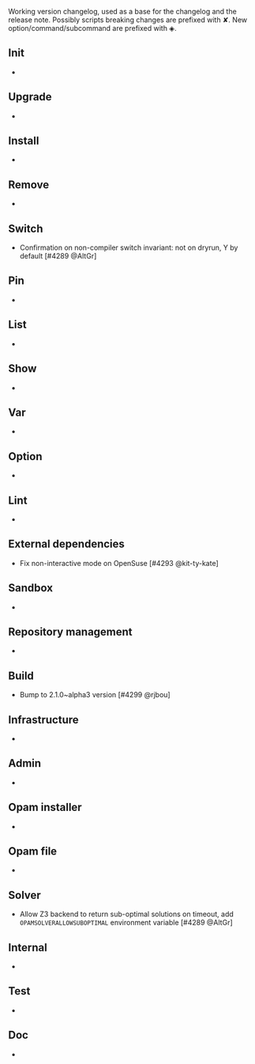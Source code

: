 Working version changelog, used as a base for the changelog and the release
note.
Possibly scripts breaking changes are prefixed with ✘.
New option/command/subcommand are prefixed with ◈.

## Init
  *

## Upgrade
  *

## Install
  *

## Remove
  *

## Switch
  * Confirmation on non-compiler switch invariant: not on dryrun, Y by default [#4289 @AltGr]

## Pin
  *

## List
  *

## Show
  *

## Var
  *

## Option
  *

## Lint
  *

## External dependencies
  * Fix non-interactive mode on OpenSuse [#4293 @kit-ty-kate]

## Sandbox
  *

## Repository management
  *

## Build
  * Bump to 2.1.0~alpha3 version [#4299 @rjbou]

## Infrastructure
  *

## Admin
  *

## Opam installer
  *

## Opam file
  *

## Solver
  * Allow Z3 backend to return sub-optimal solutions on timeout, add `OPAMSOLVERALLOWSUBOPTIMAL` environment variable [#4289 @AltGr]

## Internal
  *

## Test
  *

## Doc
  *
